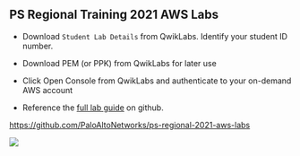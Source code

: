 ## PS Regional Training 2021 AWS Labs

- Download `Student Lab Details` from QwikLabs. Identify your student ID number.
  
- Download PEM (or PPK) from QwikLabs for later use

- Click Open Console from QwikLabs and authenticate to your on-demand AWS account

- Reference the [full lab guide](https://github.com/PaloAltoNetworks/ps-regional-2021-aws-labs) on github.

https://github.com/PaloAltoNetworks/ps-regional-2021-aws-labs

<img src="https://user-images.githubusercontent.com/43679669/109910663-a455be80-7c76-11eb-833d-dd57fe424a97.png">

